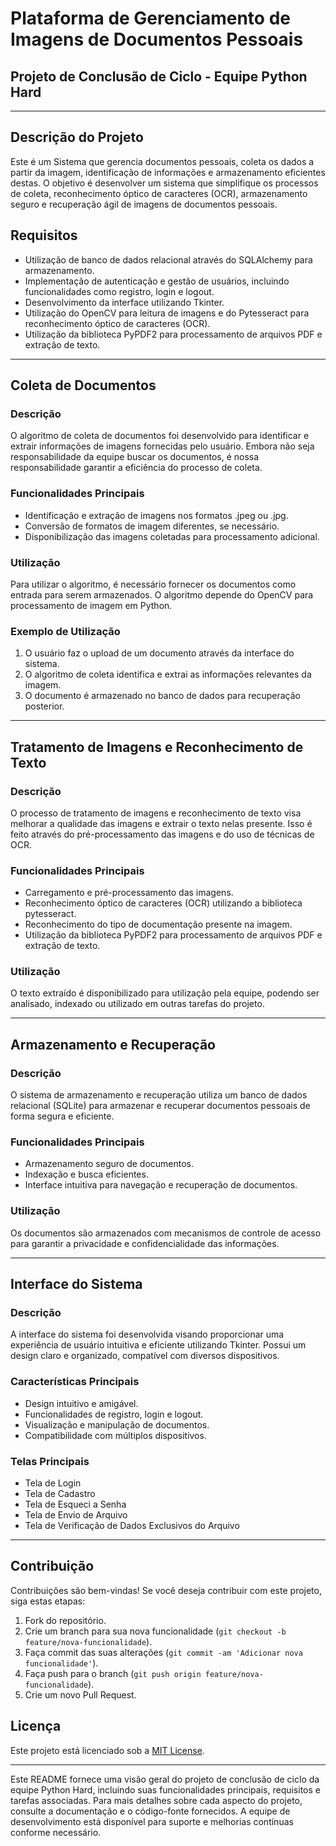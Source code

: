 # Plataforma de Gerenciamento de Imagens de Documentos Pessoais

## Projeto de Conclusão de Ciclo - Equipe Python Hard

---

## Descrição do Projeto

Este é um Sistema que gerencia documentos pessoais, coleta os dados a partir da imagem, identificação de informações e armazenamento eficientes destas. O objetivo é desenvolver um sistema que simplifique os processos de coleta, reconhecimento óptico de caracteres (OCR), armazenamento seguro e recuperação ágil de imagens de documentos pessoais.

## Requisitos

- Utilização de banco de dados relacional através do SQLAlchemy para armazenamento.
- Implementação de autenticação e gestão de usuários, incluindo funcionalidades como registro, login e logout.
- Desenvolvimento da interface utilizando Tkinter.
- Utilização do OpenCV para leitura de imagens e do Pytesseract para reconhecimento óptico de caracteres (OCR).
- Utilização da biblioteca PyPDF2 para processamento de arquivos PDF e extração de texto.

---

## Coleta de Documentos

### Descrição

O algoritmo de coleta de documentos foi desenvolvido para identificar e extrair informações de imagens fornecidas pelo usuário. Embora não seja responsabilidade da equipe buscar os documentos, é nossa responsabilidade garantir a eficiência do processo de coleta.

### Funcionalidades Principais

- Identificação e extração de imagens nos formatos .jpeg ou .jpg.
- Conversão de formatos de imagem diferentes, se necessário.
- Disponibilização das imagens coletadas para processamento adicional.

### Utilização

Para utilizar o algoritmo, é necessário fornecer os documentos como entrada para serem armazenados. O algoritmo depende do OpenCV para processamento de imagem em Python.

### Exemplo de Utilização

1. O usuário faz o upload de um documento através da interface do sistema.
2. O algoritmo de coleta identifica e extrai as informações relevantes da imagem.
3. O documento é armazenado no banco de dados para recuperação posterior.

---

## Tratamento de Imagens e Reconhecimento de Texto

### Descrição

O processo de tratamento de imagens e reconhecimento de texto visa melhorar a qualidade das imagens e extrair o texto nelas presente. Isso é feito através do pré-processamento das imagens e do uso de técnicas de OCR.

### Funcionalidades Principais

- Carregamento e pré-processamento das imagens.
- Reconhecimento óptico de caracteres (OCR) utilizando a biblioteca pytesseract.
- Reconhecimento do tipo de documentação presente na imagem.
- Utilização da biblioteca PyPDF2 para processamento de arquivos PDF e extração de texto.

### Utilização

O texto extraído é disponibilizado para utilização pela equipe, podendo ser analisado, indexado ou utilizado em outras tarefas do projeto.

---

## Armazenamento e Recuperação

### Descrição

O sistema de armazenamento e recuperação utiliza um banco de dados relacional (SQLite) para armazenar e recuperar documentos pessoais de forma segura e eficiente.

### Funcionalidades Principais

- Armazenamento seguro de documentos.
- Indexação e busca eficientes.
- Interface intuitiva para navegação e recuperação de documentos.

### Utilização

Os documentos são armazenados com mecanismos de controle de acesso para garantir a privacidade e confidencialidade das informações.

---

## Interface do Sistema

### Descrição

A interface do sistema foi desenvolvida visando proporcionar uma experiência de usuário intuitiva e eficiente utilizando Tkinter. Possui um design claro e organizado, compatível com diversos dispositivos.

### Características Principais

- Design intuitivo e amigável.
- Funcionalidades de registro, login e logout.
- Visualização e manipulação de documentos.
- Compatibilidade com múltiplos dispositivos.

### Telas Principais

- Tela de Login
- Tela de Cadastro
- Tela de Esqueci a Senha
- Tela de Envio de Arquivo
- Tela de Verificação de Dados Exclusivos do Arquivo

---

## Contribuição

Contribuições são bem-vindas! Se você deseja contribuir com este projeto, siga estas etapas:

1. Fork do repositório.
2. Crie um branch para sua nova funcionalidade (`git checkout -b feature/nova-funcionalidade`).
3. Faça commit das suas alterações (`git commit -am 'Adicionar nova funcionalidade'`).
4. Faça push para o branch (`git push origin feature/nova-funcionalidade`).
5. Crie um novo Pull Request.

## Licença

Este projeto está licenciado sob a [MIT License](https://opensource.org/licenses/MIT).

---

Este README fornece uma visão geral do projeto de conclusão de ciclo da equipe Python Hard, incluindo suas funcionalidades principais, requisitos e tarefas associadas. Para mais detalhes sobre cada aspecto do projeto, consulte a documentação e o código-fonte fornecidos. A equipe de desenvolvimento está disponível para suporte e melhorias contínuas conforme necessário.

